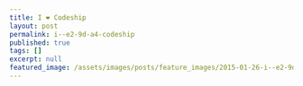 ```yaml
---
title: I ❤ Codeship
layout: post
permalink: i--e2-9d-a4-codeship
published: true
tags: []
excerpt: null
featured_image: /assets/images/posts/feature_images/2015-01-26-i--e2-9d-a4-codeship.jpg
---
```

